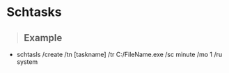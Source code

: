 # Schtasks


> ## **Example**

- schtasls /create /tn [taskname] /tr C:/FileName.exe /sc minute /mo 1 /ru system